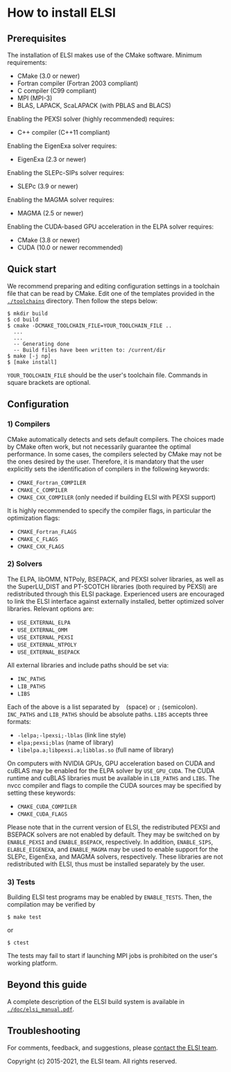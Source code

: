 # How to install ELSI

## Prerequisites

The installation of ELSI makes use of the CMake software. Minimum requirements:

* CMake (3.0 or newer)
* Fortran compiler (Fortran 2003 compliant)
* C compiler (C99 compliant)
* MPI (MPI-3)
* BLAS, LAPACK, ScaLAPACK (with PBLAS and BLACS)

Enabling the PEXSI solver (highly recommended) requires:

* C++ compiler (C++11 compliant)

Enabling the EigenExa solver requires:

* EigenExa (2.3 or newer)

Enabling the SLEPc-SIPs solver requires:

* SLEPc (3.9 or newer)

Enabling the MAGMA solver requires:

* MAGMA (2.5 or newer)

Enabling the CUDA-based GPU acceleration in the ELPA solver requires:

* CMake (3.8 or newer)
* CUDA (10.0 or newer recommended)

## Quick start

We recommend preparing and editing configuration settings in a toolchain file
that can be read by CMake. Edit one of the templates provided in the
[`./toolchains`](./toolchains) directory. Then follow the steps below:

    $ mkdir build
    $ cd build
    $ cmake -DCMAKE_TOOLCHAIN_FILE=YOUR_TOOLCHAIN_FILE ..
      ...
      ...
      -- Generating done
      -- Build files have been written to: /current/dir
    $ make [-j np]
    $ [make install]

`YOUR_TOOLCHAIN_FILE` should be the user's toolchain file. Commands in square
brackets are optional.

## Configuration

### 1) Compilers

CMake automatically detects and sets default compilers. The choices made by
CMake often work, but not necessarily guarantee the optimal performance. In some
cases, the compilers selected by CMake may not be the ones desired by the user.
Therefore, it is mandatory that the user explicitly sets the identification of
compilers in the following keywords:

* `CMAKE_Fortran_COMPILER`
* `CMAKE_C_COMPILER`
* `CMAKE_CXX_COMPILER` (only needed if building ELSI with PEXSI support)

It is highly recommended to specify the compiler flags, in particular the
optimization flags:

* `CMAKE_Fortran_FLAGS`
* `CMAKE_C_FLAGS`
* `CMAKE_CXX_FLAGS`

### 2) Solvers

The ELPA, libOMM, NTPoly, BSEPACK, and PEXSI solver libraries, as well as the
SuperLU\_DIST and PT-SCOTCH libraries (both required by PEXSI) are redistributed
through this ELSI package. Experienced users are encouraged to link the ELSI
interface against externally installed, better optimized solver libraries.
Relevant options are:

* `USE_EXTERNAL_ELPA`
* `USE_EXTERNAL_OMM`
* `USE_EXTERNAL_PEXSI`
* `USE_EXTERNAL_NTPOLY`
* `USE_EXTERNAL_BSEPACK`

All external libraries and include paths should be set via:

* `INC_PATHS`
* `LIB_PATHS`
* `LIBS`

Each of the above is a list separated by ` ` (space) or `;` (semicolon).
`INC_PATHS` and `LIB_PATHS` should be absolute paths. `LIBS` accepts three
formats:

* `-lelpa;-lpexsi;-lblas` (link line style)
* `elpa;pexsi;blas` (name of library)
* `libelpa.a;libpexsi.a;libblas.so` (full name of library)

On computers with NVIDIA GPUs, GPU acceleration based on CUDA and cuBLAS may be
enabled for the ELPA solver by `USE_GPU_CUDA`. The CUDA runtime and cuBLAS
libraries must be available in `LIB_PATHS` and `LIBS`. The nvcc compiler and
flags to compile the CUDA sources may be specified by setting these keywords:

* `CMAKE_CUDA_COMPILER`
* `CMAKE_CUDA_FLAGS`

Please note that in the current version of ELSI, the redistributed PEXSI and
BSEPACK solvers are not enabled by default. They may be switched on by
`ENABLE_PEXSI` and `ENABLE_BSEPACK`, respectively. In addition, `ENABLE_SIPS`,
`ELABLE_EIGENEXA`, and `ENABLE_MAGMA` may be used to enable support for the
SLEPc, EigenExa, and MAGMA solvers, respectively. These libraries are not
redistributed with ELSI, thus must be installed separately by the user.

### 3) Tests

Building ELSI test programs may be enabled by `ENABLE_TESTS`. Then, the
compilation may be verified by

    $ make test

or

    $ ctest

The tests may fail to start if launching MPI jobs is prohibited on the user's
working platform.

## Beyond this guide

A complete description of the ELSI build system is available in
[`./doc/elsi_manual.pdf`](./doc/elsi_manual.pdf).

## Troubleshooting

For comments, feedback, and suggestions, please
[contact the ELSI team](mailto:elsi-team@duke.edu).

Copyright (c) 2015-2021, the ELSI team. All rights reserved.
